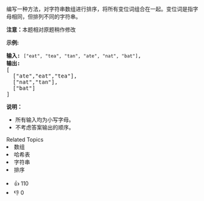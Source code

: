 <p>编写一种方法，对字符串数组进行排序，将所有变位词组合在一起。变位词是指字母相同，但排列不同的字符串。</p>

<p><strong>注意：</strong>本题相对原题稍作修改</p>

<p><strong>示例:</strong></p>

<pre><strong>输入:</strong> <span><code>["eat", "tea", "tan", "ate", "nat", "bat"]</code></span>,
<strong>输出:</strong>
[
  ["ate","eat","tea"],
  ["nat","tan"],
  ["bat"]
]</pre>

<p><strong>说明：</strong></p>

<ul> 
 <li>所有输入均为小写字母。</li> 
 <li>不考虑答案输出的顺序。</li> 
</ul>

<div><div>Related Topics</div><div><li>数组</li><li>哈希表</li><li>字符串</li><li>排序</li></div></div><br><div><li>👍 110</li><li>👎 0</li></div>